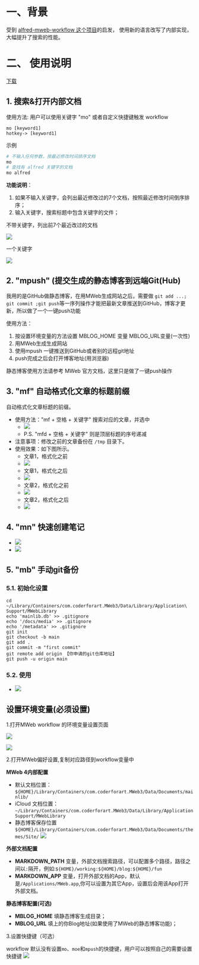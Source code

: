 # 一、背景

受到 [alfred-mweb-workflow 这个项目](https://github.com/tianhao/alfred-mweb-workflow)的启发，
使用新的语言改写了内部实现，大幅提升了搜索的性能。

# 二、 使用说明
[下载](https://github.com/chenzz/mweb-alfred-assistant/raw/master/MWebAssistant.alfredworkflow)

## 1. 搜索&打开内部文档

使用方法:
用户可以使用关键字 "mo" 或者自定义快捷键触发 workflow

```
mo [keyword1]
hotkey-> [keyword1]
```

示例

```BASH
# 不输入任何参数，按最近修改时间排序文档
mo 
# 查找有 alfred 关键字的文档
mo alfred
```

**功能说明**：

1. 如果不输入关键字，会列出最近修改过的7个文档，按照最近修改时间倒序排序；
2. 输入关键字，搜索标题中包含关键字的文件；

不带关键字，列出前7个最近改过的文档

![](media/15064049765164/15066073225111.jpg)

一个关键字

![](media/15064049765164/15066070861400.jpg)

## 2. "mpush" (提交生成的静态博客到远端Git(Hub)
我用的是GitHub做静态博客，在用MWeb生成网站之后，需要做 `git add ...;  git commit ;git push`等一序列操作才能把最新文章推送到GitHub，博客才更新，所以做了一个一键push功能

使用方法：
1. 按设置环境变量的方法设置 MBLOG_HOME 变量 MBLOG_URL变量(一次性)
2. 用MWeb生成生成网站
3. 使用mpush 一键推送到GitHub或者别的远程git地址
4. push完成之后会打开博客地址(用浏览器)

静态博客使用方法请参考 MWeb 官方文档，这里只是做了一键push操作

## 3. "mf" 自动格式化文章的标题前缀

自动格式化文章标题的前缀。

* 使用方法："mf + 空格 + 关键字" 搜索对应的文章，并选中
  * ![](media/15064049765164/img.jpg)
  * P.S. "mfd + 空格 + 关键字" 则是顶层标题的序号递减
* 注意事项：修改之前的文章备份在 `/tmp` 目录下。
* 使用效果：如下图所示。
  * 文章1，格式化之前
  * ![](media/15064049765164/16334236908876.jpg)
  * 文章1，格式化之后
  * ![](media/15064049765164/16334237133202.jpg)
  * 文章2，格式化之前
  * ![](media/15064049765164/img.png)
  * 文章2，格式化之后
  * ![](media/15064049765164/img2.png)

## 4. "mn" 快速创建笔记
* ![](media/new.png)
* ![](media/new2.png)

## 5. "mb" 手动git备份
### 5.1. 初始化设置
```shell
cd ~/Library/Containers/com.coderforart.MWeb3/Data/Library/Application\ Support/MWebLibrary
echo 'mainlib.db' >> .gitignore
echo '/docs/media' >> .gitignore
echo '/metadata' >> .gitignore
git init
git checkout -b main
git add .
git commit -m "first commit"
git remote add origin 【你申请的git仓库地址】
git push -u origin main
```
### 5.2. 使用
* ![](media/git-backup.png)

## 设置环境变量(必须设置)

1.打开MWeb workflow 的环境变量设置页面

![](media/15064049765164/15111282683804.jpg)

![](media/15064049765164/15111283626588.jpg)

2.打开MWeb偏好设置,复制对应路径到workflow变量中


**MWeb 4内部配置**
* 默认文档位置：
`${HOME}/Library/Containers/com.coderforart.MWeb3/Data/Documents/mainlib/`
* iCloud 文档位置：
`~/Library/Containers/com.coderforart.MWeb3/Data/Library/Application Support/MWebLibrary`
* 静态博客保存位置
`${HOME}/Library/Containers/com.coderforart.MWeb3/Data/Documents/themes/Site/`
![](media/15335343681756.jpg)

**外部文档配置**
* **MARKDOWN_PATH** 变量，外部文档搜索路径，可以配置多个路径，路径之间以`:`隔开，例如:`${HOME}/working:${HOME}/blog:${HOME}/fun`
* **MARKDOWN_APP** 变量，打开外部文档的App，默认是`/Applications/MWeb.app`,你可以设置为其它App，设置后会用该App打开外部文档。

**静态博客配置(可选)**
* **MBLOG_HOME** 填静态博客生成目录；
* **MBLOG_URL** 填上的你Blog地址(如果使用了MWeb的静态博客功能)；

3.设置快捷键（可选）

workflow 默认没有设置`mo`、`moe`和`mpush`的快捷键，用户可以按照自己的需要设置快捷键
![](media/15064049765164/15111313608850.jpg)
